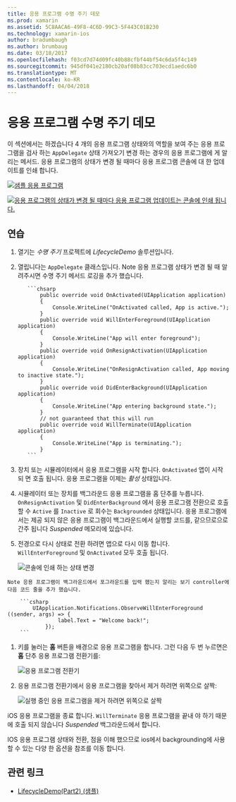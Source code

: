 ```yaml
---
title: 응용 프로그램 수명 주기 데모
ms.prod: xamarin
ms.assetid: 5C8AACA6-49F8-4C6D-99C3-5F443C01B230
ms.technology: xamarin-ios
author: bradumbaugh
ms.author: brumbaug
ms.date: 03/18/2017
ms.openlocfilehash: f03cd7d74d09fc40b88cfbf44bf54c6da5f4c149
ms.sourcegitcommit: 945df041e2180cb20af08b83cc703ecd1aedc6b0
ms.translationtype: MT
ms.contentlocale: ko-KR
ms.lasthandoff: 04/04/2018
---
```

# <a name="application-lifecycle-demo"></a>응용 프로그램 수명 주기 데모

이 섹션에서는 하겠습니다 4 개의 응용 프로그램 상태와의 역할을 보여 주는 응용 프로그램을 검사 하는 `AppDelegate` 상태 가져오기 변경 하는 경우의 응용 프로그램에 게 알리는 메서드. 응용 프로그램의 상태가 변경 될 때마다 응용 프로그램 콘솔에 대 한 업데이트를 인쇄 합니다.

 [![](application-lifecycle-demo-images/image3.png "샘플 응용 프로그램")](application-lifecycle-demo-images/image3.png#lightbox)

 [![](application-lifecycle-demo-images/image4.png "응용 프로그램의 상태가 변경 될 때마다 응용 프로그램 업데이트는 콘솔에 인쇄 됩니다.")](application-lifecycle-demo-images/image4.png#lightbox)

## <a name="walkthrough"></a>연습


  1. 열기는 _수명 주기_ 프로젝트에 _LifecycleDemo_ 솔루션입니다.
  1. 열립니다는 `AppDelegate` 클래스입니다. Note 응용 프로그램 상태가 변경 될 때 알려주시면 수명 주기 메서드 로깅을 추가 했습니다.

            ```chsarp
                public override void OnActivated(UIApplication application)
                {
                    Console.WriteLine("OnActivated called, App is active.");
                }
                public override void WillEnterForeground(UIApplication application)
                {
                    Console.WriteLine("App will enter foreground");
                }
                public override void OnResignActivation(UIApplication application)
                {
                    Console.WriteLine("OnResignActivation called, App moving to inactive state.");
                }
                public override void DidEnterBackground(UIApplication application)
                {
                    Console.WriteLine("App entering background state.");
                }
                // not guaranteed that this will run
                public override void WillTerminate(UIApplication application)
                {
                    Console.WriteLine("App is terminating.");
                }
            ```

  1. 장치 또는 시뮬레이터에서 응용 프로그램을 시작 합니다. `OnActivated` 앱이 시작 되 면 호출 됩니다. 응용 프로그램을 이제는 _활성_ 상태입니다.
  1. 시뮬레이터 또는 장치를 백그라운드 응용 프로그램을 홈 단추를 누릅니다. `OnResignActivation` 및 `DidEnterBackground` 에서 응용 프로그램 전환으로 호출할 수 `Active` 를 `Inactive` 로 회수는 `Backgrounded` 상태입니다. 응용 프로그램에서는 제공 되지 않은 응용 프로그램이 백그라운드에서 실행할 코드를, 같으므로으로 간주 됩니다 _Suspended_ 메모리에 있습니다.
  1. 전경으로 다시 상태로 전환 하려면 앱으로 다시 이동 합니다. `WillEnterForeground` 및 `OnActivated` 모두 호출 됩니다.

        ![](application-lifecycle-demo-images/image4.png "콘솔에 인쇄 하는 상태 변경")

    Note 응용 프로그램이 백그라운드에서 포그라운드를 입력 했는지 알리는 보기 controller에 다음 코드 줄을 추가 했습니다.

        ```csharp
            UIApplication.Notifications.ObserveWillEnterForeground ((sender, args) => {
                    label.Text = "Welcome back!";
                });
        ```

1. 키를 눌러는 **홈** 버튼을 배경으로 응용 프로그램을 합니다. 그런 다음 두 번 누르면은 **홈** 단추 응용 프로그램 전환기를:
    
    ![](application-lifecycle-demo-images/app-switcher-.png "응용 프로그램 전환기")
  
1. 응용 프로그램 전환기에서 응용 프로그램을 찾아서 제거 하려면 위쪽으로 살짝:
    
    ![](application-lifecycle-demo-images/app-switcher-swipe-.png "실행 중인 응용 프로그램을 제거 하려면 위쪽으로 살짝") 
    
iOS 응용 프로그램을 종료 합니다. `WillTerminate` 응용 프로그램을 끝내 야 하기 때문에 호출 되지 않습니다 _Suspended_ 백그라운드에서 합니다.

IOS 응용 프로그램 상태와 전환, 점을 이해 했으므로 ios에서 backgrounding에 사용할 수 있는 다양 한 옵션을 참조를 이동 합니다.



## <a name="related-links"></a>관련 링크

- [LifecycleDemo(Part2) (샘플)](https://developer.xamarin.com/samples/monotouch/LifecycleDemo/)
